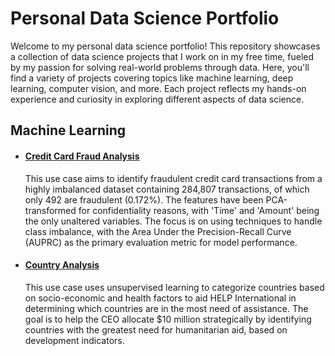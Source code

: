 # Personal Data Science Portfolio
 
 Welcome to my personal data science portfolio! This repository showcases a collection of data science projects that I work on in my free time, fueled by my passion for solving real-world problems through data. Here, you'll find a variety of projects covering topics like machine learning, deep learning, computer vision, and more. Each project reflects my hands-on experience and curiosity in exploring different aspects of data science.

 ## Machine Learning

 - #### [Credit Card Fraud Analysis](https://github.com/jbramos9/personal_projects/tree/main/Credit%20Card%20Fraud)
    This use case aims to identify fraudulent credit card transactions from a highly imbalanced dataset containing 284,807 transactions, of which only 492 are fraudulent (0.172%). The features have been PCA-transformed for confidentiality reasons, with 'Time' and 'Amount' being the only unaltered variables. The focus is on using techniques to handle class imbalance, with the Area Under the Precision-Recall Curve (AUPRC) as the primary evaluation metric for model performance.
  
 - #### [Country Analysis](https://github.com/jbramos9/personal_projects/tree/main/Country%20Analysis)
    This use case uses unsupervised learning to categorize countries based on socio-economic and health factors to aid HELP International in determining which countries are in the most need of assistance. The goal is to help the CEO allocate $10 million strategically by identifying countries with the greatest need for humanitarian aid, based on development indicators.
